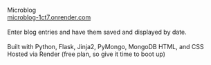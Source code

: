 Microblog <br>
<a href = https://microblog-1ct7.onrender.com/> microblog-1ct7.onrender.com </a>
<br><br>
Enter blog entries and have them saved and displayed by date.
<br><br>
Built with Python, Flask, Jinja2, PyMongo, MongoDB HTML, and CSS <br>
Hosted via Render (free plan, so give it time to boot up)
